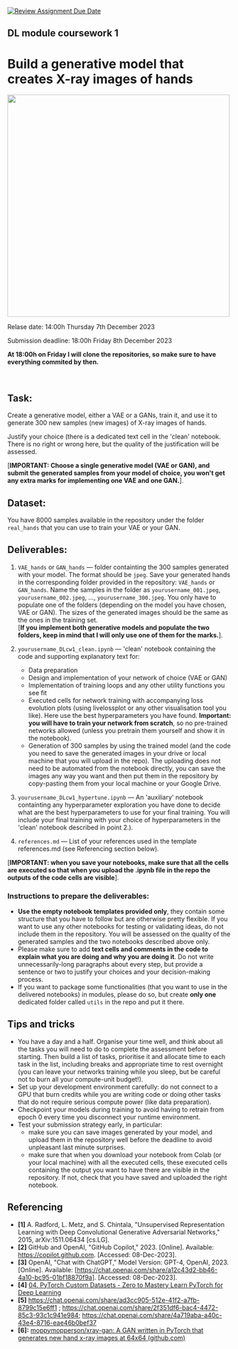 [![Review Assignment Due Date](https://classroom.github.com/assets/deadline-readme-button-24ddc0f5d75046c5622901739e7c5dd533143b0c8e959d652212380cedb1ea36.svg)](https://classroom.github.com/a/SyuA65Jv)
## DL module coursework 1



# Build a generative model that creates X-ray images of hands

<img src="https://drive.google.com/uc?id=1LubLuuyiJwyDNRd2Wj0vaA0Ek2AtAFxH" width="500"/>


Relase date: 14:00h Thursday 7th December 2023

Submission deadline: 18:00h Friday 8th December 2023

**At 18:00h on Friday I will clone the repositories, so make sure to have everything commited by then.**

<br>

## **Task**:
Create a generative model, either a VAE or a GANs, train it, and use it to generate 300 new samples (new images) of X-ray images of hands. <br>

Justify your choice (there is a dedicated text cell in the 'clean' notebook. There is no right or wrong here, but the quality of the justification will be assessed.

[**IMPORTANT: Choose a single generative model (VAE or GAN), and submit the generated samples from your model of choice, you won't get any extra marks for implementing one VAE and one GAN.**].

## **Dataset**:
You have 8000 samples available in the repository under the folder `real_hands` that you can use to train your VAE or your GAN.

## **Deliverables**:
1. `VAE_hands` or `GAN_hands` — folder containting the 300 samples generated with your model. The format should be `jpeg`. Save your generated hands in the corresponding folder provided in the repository: `VAE_hands` or `GAN_hands`. Name the samples in the folder as `yourusername_001.jpeg`, `yourusername_002.jpeg`, ..., `yourusername_300.jpeg`. You only have to populate one of the folders (depending on the model you have chosen, VAE or GAN). The sizes of the generated images should be the same as the ones in the training set. <br>
[**If you implement both generative models and populate the two folders, keep in mind that I will only use one of them for the marks.**]. 

2. `yourusername_DLcw1_clean.ipynb` — 'clean' notebook containing the code and supporting explanatory text for:
	- Data preparation
	- Design and implementation of your network of choice (VAE or GAN)
	- Implementation of training loops and any other utility functions you see fit
	- Executed cells for network training with accompanying loss evolution plots (using livelossplot or any other visualisation tool you like). Here use the best hyperparameters you have found. **Important: you will have to train your network from scratch**, so no pre-trained networks allowed (unless you pretrain them yourself and show it in the notebook).
	- Generation of 300 samples by using the trained model (and the code you need to save the generated images in your drive or local machine that you will upload in the repo). The uploading does not need to be automated from the notebook directly, you can save the images any way you want and then put them in the repository by copy-pasting them from your local machine or your Google Drive.


3. `yourusername_DLcw1_hypertune.ipynb` — An 'auxiliary' notebook containting any hyperparameter exploration you have done to decide what are the best hyperparameters to use for your final training. You will include your final training with your choice of hyperparameters in the 'clean' notebook described in point 2.). 

4. `references.md` — List of your references used in the template references.md (see Referencing section below).

[**IMPORTANT: when you save your notebooks, make sure that all the cells are executed so that when you upload the .ipynb file in the repo the outputs of the code cells are visible**].

### Instructions to prepare the deliverables:
- **Use the empty notebook templates provided only**, they contain some structure that you have to follow but are otherwise pretty flexible. If you want to use any other notebooks for testing or validating ideas, do not include them in the repository. You will be assessed on the quality of the generated samples and the two notebooks described above only.
- Please make sure to add **text cells and comments in the code to explain what you are doing and why you are doing it**. Do not write unnecessarily-long paragraphs about every step, but provide a sentence or two to justify your choices and your decision-making process.
- If you want to package some functionalities (that you want to use in the delivered notebooks) in modules, please do so, but create **only one** dedicated folder called `utils` in the repo and put it there.



## Tips and tricks

- You have a day and a half. Organise your time well, and think about all the tasks you will need to do to complete the assessment before starting. Then build a list of tasks, prioritise it and allocate time to each task in the list, including breaks and appropriate time to rest overnight (you can leave your networks training while you sleep, but be careful not to burn all your compute-unit budget!).
- Set up your development environment carefully: do not connect to a GPU that burn credits while you are writing code or doing other tasks that do not require serious compute power (like data preparation).
- Checkpoint your models during training to avoid having to retrain from epoch 0 every time you disconnect your runtime environment.
- Test your submission strategy early, in particular:
	- make sure you can save images generated by your model, and upload them in the repository well before the deadline to avoid unpleasant last minute surprises.
	- make sure that when you download your notebook from Colab (or your local machine) with all the executed cells, these executed cells containing the output you want to have there are visible in the repository. If not, check that you have saved and uploaded the right notebook.

## Referencing

- **[1]** A. Radford, L. Metz, and S. Chintala, "Unsupervised Representation Learning with Deep Convolutional Generative Adversarial Networks," 2015, arXiv:1511.06434 [cs.LG].
- **[2]** GitHub and OpenAI, "GitHub Copilot," 2023. [Online]. Available: https://copilot.github.com. [Accessed: 08-Dec-2023].
- **[3]** OpenAI, "Chat with ChatGPT," Model Version: GPT-4, OpenAI, 2023. [Online]. Available: [https://chat.openai.com/share/a12c43d2-bb46-4a10-bc95-01bf18870f9a]. [Accessed: 08-Dec-2023].
- **[4]** [04. PyTorch Custom Datasets - Zero to Mastery Learn PyTorch for Deep Learning](https://www.learnpytorch.io/04_pytorch_custom_datasets/)
- **[5]** https://chat.openai.com/share/ad3cc905-512e-41f2-a7fb-8799c15e6ff1 ; https://chat.openai.com/share/2f351df6-bac4-4472-85c3-93c1c941e984; https://chat.openai.com/share/4a719aba-a40c-43e4-8716-eae46b0bef37
- **[6]:** [moppymopperson/xray-gan: A GAN written in PyTorch that generates new hand x-ray images at 64x64 (github.com)](https://github.com/moppymopperson/xray-gan)

